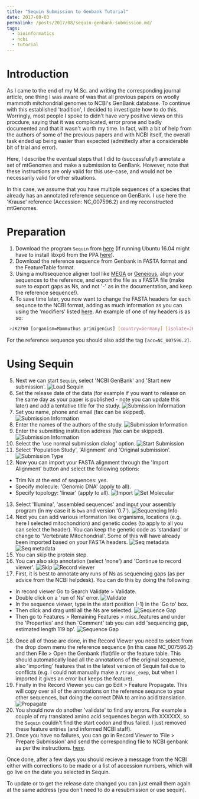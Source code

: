 ```yaml
---
title: "Sequin Submission to Genbank Tutorial"
date: 2017-08-03
permalink: /posts/2017/08/sequin-genbank-submission.md/
tags:
  - bioinformatics
  - ncbi
  - tutorial
---
```

# Introduction
As I came to the end of my M.Sc. and writing the corresponding journal article,
one thing I was aware of was that all previous papers on woolly mammoth
mitchondrial genomes to NCBI's GenBank database. To continue with this
established 'tradition', I decided to investigate how to do this. Worringly, most people I spoke to didn't have very positive views on this
procdure, saying that it was complicated, error prone and badly documented and
that it wasn't worth my time. In fact, with a bit of help from the authors of
some of the previous papers and with NCBI itself, the overall task ended up
being easier than expected (admittedly after a considerable bit of trial and
error).

Here, I describe the eventual steps that I did to (successfully!) annotate a
set of mtGenomes and make a submission to GenBank. However, note that these
instructions are only valid for this use-case, and would not be necessarily
valid for other situations.

In this case, we assume that you have multiple
sequences of a species that already has an annotated reference sequence on
GenBank. I use here the 'Krause' reference (Accession: NC_007596.2) and my
reconstructed mtGenomes.
# Preparation
1. Download the program `Sequin` from [here](https://www.ncbi.nlm.nih.gov/Sequin/) (If running Ubuntu 16.04 might have to install libxp6 from the PPA [here](https://bugs.launchpad.net/ubuntu/+source/libxp/+bug/1517884/comments/11)).
2. Download the reference sequence from Genbank in FASTA format and the FeatureTable format.
3. Using a multisequence aligner tool like [MEGA](http://www.megasoftware.net/) or [Geneious](http://www.geneious.com/), align your sequences to the reference, and export the file as a FASTA file (make sure to export gaps as Ns, and not '-' as in the documentation, and keep the reference sequence!).
4. To save time later, you now want to change the FASTA headers for each sequnce to the NCBI format, adding as much information as you can using the 'modifiers' listed [here](https://www.ncbi.nlm.nih.gov/Sequin/modifiers.html). An example of one of my headers is as so:

```bash
 >JK2760 [organism=Mammuthus primigenius] [country=Germany] [isolate=JK2760] Mammuthus primigenius isolate JK2760 mitochondrion, partial genome
```
For the reference sequence you should also add the tag `[acc=NC_007596.2]`.
# Using Sequin
5. Next we can start `Sequin`, select 'NCBI GenBank' and 'Start new submission'.
 ![Load Sequin](/images/1-load_sequin.png)
6. Set the release date of the data (for example if you want to release on the same day as your paper is published - note you can update this later) and add a tentative title for the study.
 ![Submission Information](/images/2-submission_info_1.png)
7. Set you name, phone and email (fax can be skipped).
 ![Submission Information](/images/3-submission_info_2.png)
8. Enter the names of the authors of the study.
 ![Submission Information](/images/4-submission_info_3.png)
9. Enter the submitting institution address (fax can be skipped).
 ![Submission Information](/images/5-submission_info_4.png)
10. Select the 'use normal submission dialog' option.
 ![Start Submission](/images/6-start_submission_dialog.png)
11. Select 'Population Study', 'Alignment' and 'Original submission'.
 ![Submission Type](/images/7-submission_type.png)
12. Now you can import your FASTA alignment through the 'Import Alignment' button and select the following options:
  * Trim Ns at the end of sequences: yes.
  * Specify molecule: 'Genomic DNA' (apply to all).
  * Specify topology: 'linear' (apply to all).
  ![Import](/images/8-import_alignment.png)
  ![Set Molecular](/images/9-set_molecule_information.png)
13. Select 'Illumina', 'assembled sequences' and input your assembly program (in my case it is `bwa` and version '0.7').
 ![Sequencing Info](/images/10-set_sequencing_information.png)
14. Next you can add various information like organisms, locations (e.g. here I selected mitochondrion) and genetic codes (to apply to all you can select the header). You can keep the genetic code as 'standard' or change to 'Vertebrate Mitochondrial'. Some of this will have already been imported based on your FASTA headers.
 ![Seq metadata](/images/11-add_sequence_metadata_1.png)
 ![Seq metadata](/images/12-add_sequence_metadata_2.png)
15. You can skip the protein step.
16. You can also skip annotation (select 'none') and 'Continue to record viewer'.
 ![Skip](/images/13-skip_protein_annotation.png)
 ![Record viewer](/images/14-record_viewer.png)
17. First, it is best to annotate any runs of Ns as sequencing gaps (as per advice from the NCBI helpdesk). You can do this by doing the following:
  * In record viewer Go to Search Validate > Validate.
  * Double click on a 'run of Ns' error.
  ![Validate](/images/15-validation_window.png)
  * In the sequence viewer, type in the start position (-1) in the 'Go to' box.
  * Then click and drag until all the Ns are selected.
  ![Sequence Gap](/images/16-add_sequence_gap_1.png)
  * Then go to Features > Remaining Features > misc_features and under the 'Properties' and then 'Comment' tab you can add 'sequencing gap, estimated length 119 bp'.
  ![Sequence Gap](/images/17-add_sequence_gap_2.png)
18. Once all of those are done, in the Record Viewer you need to select from the drop down menu the reference sequence (in this case NC_007596.2) and then File > Open the Genbank (flat)file or the feature table. This should automatically load all the annotations of the original sequence, also 'importing' features that in the latest version of Sequin fail due to conflicts (e.g. I could not manually make a `/trans_exep`, but when I imported it gives an error but keeps the feature).
18. Finally in the Record Viewer you can go Edit > Feature Propagate. This will copy over all of the annotations on the reference sequnce to your other sequences, but doing the correct DNA to amino acid translation.
 ![Propagate](/images/18-propagate_features.png)
19. You should now do another 'validate' to find any errors. For example a couple of my translated amino acid sequences began with XXXXXX, so the `Sequin` couldn't find the start codon and thus failed. I just removed these feature entries (and informed NCBI staff).
20. Once you have no failures, you can go in Record Viewer to 'File > Prepare Submission' and send the corresponding file to NCBI genbank as per the instructions. [here](https://www.ncbi.nlm.nih.gov/books/NBK53709/#gbankquickstart.Submission_using_Sequin).

Once done, after a few days you should recieve a message from the NCBI either with
corrections to be made or a list of accession numbers, which will go live on
the date you selected in Sequin.

To update or to get the release date changed you can just email them again at
the same address (you don't need to do a resubmission or use sequin).
